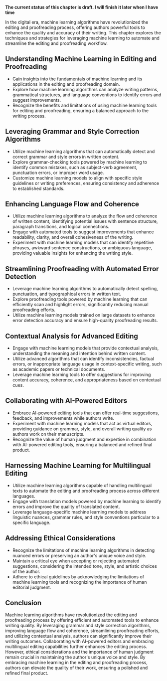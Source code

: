 **The current status of this chapter is draft. I will finish it later when I have time**

In the digital era, machine learning algorithms have revolutionized the editing and proofreading process, offering authors powerful tools to enhance the quality and accuracy of their writing. This chapter explores the techniques and strategies for leveraging machine learning to automate and streamline the editing and proofreading workflow.

Understanding Machine Learning in Editing and Proofreading
----------------------------------------------------------

* Gain insights into the fundamentals of machine learning and its applications in the editing and proofreading domain.
* Explore how machine learning algorithms can analyze writing patterns, grammatical structures, and language conventions to identify errors and suggest improvements.
* Recognize the benefits and limitations of using machine learning tools for editing and proofreading, ensuring a balanced approach to the writing process.

Leveraging Grammar and Style Correction Algorithms
--------------------------------------------------

* Utilize machine learning algorithms that can automatically detect and correct grammar and style errors in written content.
* Explore grammar-checking tools powered by machine learning to identify common mistakes, such as subject-verb agreement, punctuation errors, or improper word usage.
* Customize machine learning models to align with specific style guidelines or writing preferences, ensuring consistency and adherence to established standards.

Enhancing Language Flow and Coherence
-------------------------------------

* Utilize machine learning algorithms to analyze the flow and coherence of written content, identifying potential issues with sentence structure, paragraph transitions, and logical connections.
* Engage with automated tools to suggest improvements that enhance readability, clarity, and overall cohesiveness of the writing.
* Experiment with machine learning models that can identify repetitive phrases, awkward sentence constructions, or ambiguous language, providing valuable insights for enhancing the writing style.

Streamlining Proofreading with Automated Error Detection
--------------------------------------------------------

* Leverage machine learning algorithms to automatically detect spelling, punctuation, and typographical errors in written text.
* Explore proofreading tools powered by machine learning that can efficiently scan and highlight errors, significantly reducing manual proofreading efforts.
* Utilize machine learning models trained on large datasets to enhance error detection accuracy and ensure high-quality proofreading results.

Contextual Analysis for Advanced Editing
----------------------------------------

* Engage with machine learning models that provide contextual analysis, understanding the meaning and intention behind written content.
* Utilize advanced algorithms that can identify inconsistencies, factual errors, or inappropriate language usage in context-specific writing, such as academic papers or technical documents.
* Leverage machine learning tools to offer suggestions for improving content accuracy, coherence, and appropriateness based on contextual cues.

Collaborating with AI-Powered Editors
-------------------------------------

* Embrace AI-powered editing tools that can offer real-time suggestions, feedback, and improvements while authors write.
* Experiment with machine learning models that act as virtual editors, providing guidance on grammar, style, and overall writing quality as authors work on their manuscripts.
* Recognize the value of human judgment and expertise in combination with AI-powered editing tools, ensuring a balanced and refined final product.

Harnessing Machine Learning for Multilingual Editing
----------------------------------------------------

* Utilize machine learning algorithms capable of handling multilingual texts to automate the editing and proofreading process across different languages.
* Engage with translation models powered by machine learning to identify errors and improve the quality of translated content.
* Leverage language-specific machine learning models to address linguistic nuances, grammar rules, and style conventions particular to a specific language.

Addressing Ethical Considerations
---------------------------------

* Recognize the limitations of machine learning algorithms in detecting nuanced errors or preserving an author's unique voice and style.
* Maintain a critical eye when accepting or rejecting automated suggestions, considering the intended tone, style, and artistic choices of the author.
* Adhere to ethical guidelines by acknowledging the limitations of machine learning tools and recognizing the importance of human editorial judgment.

Conclusion
----------

Machine learning algorithms have revolutionized the editing and proofreading process by offering efficient and automated tools to enhance writing quality. By leveraging grammar and style correction algorithms, improving language flow and coherence, streamlining proofreading efforts, and utilizing contextual analysis, authors can significantly improve their writing outcomes. Collaborating with AI-powered editors and embracing multilingual editing capabilities further enhances the editing process. However, ethical considerations and the importance of human judgment remain crucial in maintaining the author's unique voice and style. By embracing machine learning in the editing and proofreading process, authors can elevate the quality of their work, ensuring a polished and refined final product.

